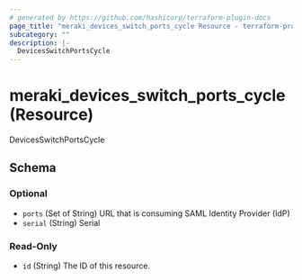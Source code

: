 ```yaml
---
# generated by https://github.com/hashicorp/terraform-plugin-docs
page_title: "meraki_devices_switch_ports_cycle Resource - terraform-provider-meraki"
subcategory: ""
description: |-
  DevicesSwitchPortsCycle
---
```


# meraki_devices_switch_ports_cycle (Resource)

DevicesSwitchPortsCycle



<!-- schema generated by tfplugindocs -->
## Schema

### Optional

- `ports` (Set of String) URL that is consuming SAML Identity Provider (IdP)
- `serial` (String) Serial

### Read-Only

- `id` (String) The ID of this resource.
